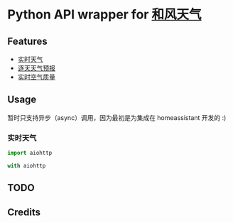 # Python API wrapper for [和风天气](https://qweather.com)


## Features
- [实时天气](https://dev.qweather.com/docs/api/weather/weather-now/)
- [逐天天气预报](https://dev.qweather.com/docs/api/weather/weather-daily-forecast/)
- [实时空气质量](https://dev.qweather.com/docs/api/air/air-now/)

## Usage
暂时只支持异步（async）调用，因为最初是为集成在 homeassistant 开发的 :)

### 实时天气
```python
import aiohttp

with aiohttp
```


## TODO

## Credits
